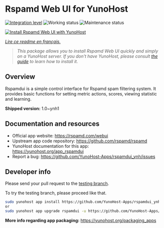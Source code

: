 <!--
N.B.: This README was automatically generated by https://github.com/YunoHost/apps/tree/master/tools/README-generator
It shall NOT be edited by hand.
-->

# Rspamd Web UI for YunoHost

[![Integration level](https://dash.yunohost.org/integration/rspamdui.svg)](https://dash.yunohost.org/appci/app/rspamdui) ![Working status](https://ci-apps.yunohost.org/ci/badges/rspamdui.status.svg) ![Maintenance status](https://ci-apps.yunohost.org/ci/badges/rspamdui.maintain.svg)

[![Install Rspamd Web UI with YunoHost](https://install-app.yunohost.org/install-with-yunohost.svg)](https://install-app.yunohost.org/?app=rspamdui)

*[Lire ce readme en français.](./README_fr.md)*

> *This package allows you to install Rspamd Web UI quickly and simply on a YunoHost server.
If you don't have YunoHost, please consult [the guide](https://yunohost.org/#/install) to learn how to install it.*

## Overview

Rspamdui is a simple control interface for Rspamd spam filtering system. It provides basic functions for setting metric actions, scores, viewing statistic and learning.

**Shipped version:** 1.0~ynh1
## Documentation and resources

* Official app website: <https://rspamd.com/webui>
* Upstream app code repository: <https://github.com/rspamd/rspamd>
* YunoHost documentation for this app: <https://yunohost.org/app_rspamdui>
* Report a bug: <https://github.com/YunoHost-Apps/rspamdui_ynh/issues>

## Developer info

Please send your pull request to the [testing branch](https://github.com/YunoHost-Apps/rspamdui_ynh/tree/testing).

To try the testing branch, please proceed like that.

``` bash
sudo yunohost app install https://github.com/YunoHost-Apps/rspamdui_ynh/tree/testing --debug
or
sudo yunohost app upgrade rspamdui -u https://github.com/YunoHost-Apps/rspamdui_ynh/tree/testing --debug
```

**More info regarding app packaging:** <https://yunohost.org/packaging_apps>
